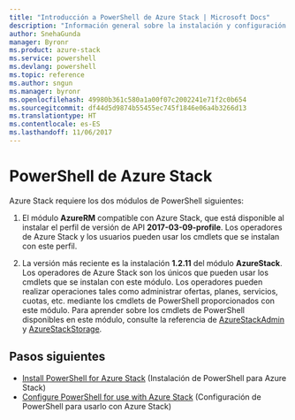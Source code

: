 ```yaml
---
title: "Introducción a PowerShell de Azure Stack | Microsoft Docs"
description: "Información general sobre la instalación y configuración de PowerShell de Azure Stack."
author: SnehaGunda
manager: Byronr
ms.product: azure-stack
ms.service: powershell
ms.devlang: powershell
ms.topic: reference
ms.author: sngun
ms.manager: byronr
ms.openlocfilehash: 49980b361c580a1a00f07c2002241e71f2c0b654
ms.sourcegitcommit: df44d5d9874b55455ec745f1846e06a4b3266d13
ms.translationtype: HT
ms.contentlocale: es-ES
ms.lasthandoff: 11/06/2017
---
```

# <a name="azure-stack-powershell"></a>PowerShell de Azure Stack

Azure Stack requiere los dos módulos de PowerShell siguientes:  

1. El módulo **AzureRM** compatible con Azure Stack, que está disponible al instalar el perfil de versión de API **2017-03-09-profile**. Los operadores de Azure Stack y los usuarios pueden usar los cmdlets que se instalan con este perfil.

2. La versión más reciente es la instalación **1.2.11** del módulo **AzureStack**. Los operadores de Azure Stack son los únicos que pueden usar los cmdlets que se instalan con este módulo. Los operadores pueden realizar operaciones tales como administrar ofertas, planes, servicios, cuotas, etc. mediante los cmdlets de PowerShell proporcionados con este módulo. Para aprender sobre los cmdlets de PowerShell disponibles en este módulo, consulte la referencia de [AzureStackAdmin](https://docs.microsoft.com/en-us/powershell/module/azurerm.azurestackadmin/?view=azurestackps-1.2.11#azurerm.azurestackadmin) y [AzureStackStorage](https://docs.microsoft.com/en-us/powershell/module/azurerm.azurestackstorage/?view=azurestackps-1.2.11#azurerm.azurestackstorage).

## <a name="next-steps"></a>Pasos siguientes

* [Install PowerShell for Azure Stack](https://docs.microsoft.com/en-us/azure/azure-stack/azure-stack-powershell-install?view=azurestackps-1.2.9&toc=%2fpowershell%2fmodule%2ftoc.json%3fview%3dazurestackps-1.2.9&view=azurestackps-1.2.9) (Instalación de PowerShell para Azure Stack)
* [Configure PowerShell for use with Azure Stack](https://docs.microsoft.com/en-us/azure/azure-stack/azure-stack-powershell-configure?view=azurestackps-1.2.9&toc=%2fpowershell%2fmodule%2ftoc.json%3fview%3dazurestackps-1.2.9&view=azurestackps-1.2.9) (Configuración de PowerShell para usarlo con Azure Stack)

